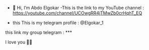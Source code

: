 - 👋 Hi, I’m Abdo Elgokar 
-This is the link to my YouTube channel
: https://youtube.com/channel/UCOwgRR4jTMwZb0crHqhT_EQ

- this This is my telegram profile : @Elgokar_1

this link my group telegram : ***

I love you 💞💛
